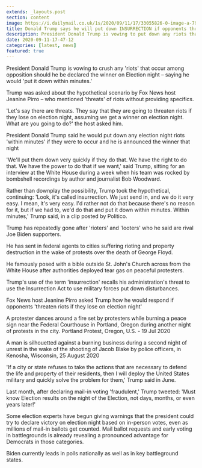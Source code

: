 ```yaml
---
extends: _layouts.post
section: content
image: https://i.dailymail.co.uk/1s/2020/09/11/17/33055826-0-image-a-79_1599842338654.jpg 
title: Donald Trump says he will put down INSURRECTION if opponents threaten to riots on election night 
description: President Donald Trump is vowing to put down any riots that occur among opposition within minutes should he be declared the winner on Election night. 
date: 2020-09-11-17-47-12 
categories: [latest, news] 
featured: true 
--- 
```

President Donald Trump is vowing to crush any 'riots' that occur among opposition should he be declared the winner on Election night – saying he would 'put it down within minutes.'

Trump was asked about the hypothetical scenario by Fox News host Jeanine Pirro – who mentioned 'threats' of riots without providing specifics. 

'Let's say there are threats. They say that they are going to threaten riots if they lose on election night, assuming we get a winner on election night. What are you going to do?' the host asked him.

President Donald Trump said he would put down any election night riots 'within minutes' if they were to occur and he is announced the winner that night

'We'll put them down very quickly if they do that. We have the right to do that. We have the power to do that if we want,' said Trump, sitting for an interview at the White House during a week when his team was rocked by bombshell recordings by author and journalist Bob Woodward.

Rather than downplay the possibility, Trump took the hypothetical, continuing: 'Look, it's called insurrection. We just send in, and we do it very easy. I mean, it's very easy. I'd rather not do that because there's no reason for it, but if we had to, we'd do that and put it down within minutes. Within minutes,' Trump said, in a clip posted by Politico.

Trump has repeatedly gone after 'rioters' and 'looters' who he said are rival Joe Biden supporters. 

He has sent in federal agents to cities suffering rioting and property destruction in the wake of protests over the death of George Floyd.

He famously posed with a bible outside St. John's Church across from the White House after authorities deployed tear gas on peaceful protesters. 

Trump's use of the term 'insurrection' recalls his administration's threat to use the Insurrection Act to use military forces put down disturbances.

Fox News host Jeanine Pirro asked Trump how he would respond if opponents 'threaten riots if they lose on election night'

 A protester dances around a fire set by protesters while burning a peace sign near the Federal Courthouse in Portland, Oregon during another night of protests in the city. Portland Protest, Oregon, U.S. - 19 Jul 2020

 A man is silhouetted against a burning business during a second night of unrest in the wake of the shooting of Jacob Blake by police officers, in Kenosha, Wisconsin, 25 August 2020

'If a city or state refuses to take the actions that are necessary to defend the life and property of their residents, then I will deploy the United States military and quickly solve the problem for them,' Trump said in June. 

Last month, after declaring mail-in voting 'fraudulent,' Trump tweeted: 'Must know Election results on the night of the Election, not days, months, or even years later!'

Some election experts have begun giving warnings that the president could try to declare victory on election night based on in-person votes, even as millions of mail-in ballots get counted. Mail ballot requests and early voting in battlegrounds is already revealing a pronounced advantage for Democrats in those categories. 

Biden currently leads in polls nationally as well as in key battleground states.  

